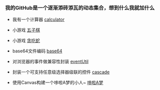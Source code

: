 ### 我的GitHub是一个逐渐添砖添瓦的动态集合，想到什么我就加什么


+ 我有一个计算器 [calculator](https://sumin-null.github.io/display/calculator/calculator.html)

+ 小游戏 [五子棋](https://sumin-null.github.io/display/float.html)

+ 小游戏 [贪吃蛇](https://sumin-null.github.io/display/tanchishe.html)

+ base64文件编码 [base64](https://sumin-null.github.io/display/base64.html)

+ 对浏览器的事件做兼容性封装 [eventUtil](https://sumin-null.github.io/display/event.js)

+ 封装一个可支持任意级选择器级联的控件 [cascade](https://sumin-null.github.io/display/jilian.html)

+ 使用Canvas构建一个哆啦A梦的小人~ [哆啦A梦](https://sumin-null.github.io/display/duoLa.html)
